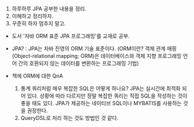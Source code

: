 1. 하루하루 JPA 공부한 내용을 정리.
2. 이해하고 정리하자.
3. 꾸준히 하자 멈추지 말고.

- 도서 '자바 ORM 표준 JPA 프로그래밍'를 교재로 공부.
- JPA? : JPA는 자바 진영의 ORM 기술 표준이다. (ORM이란? 객체 관계 매핑(Object-relational mapping; ORM)은 데이터베이스와 객체 지향 프로그래밍 언어 간의 호환되지 않는 데이터를 변환하는 프로그래밍 기법)

- 책에 ORM에 대한 QnA
    1. 통계 쿼리처럼 매우 복잡한 SQL은 어떻게 하나요? JPA는 실시간에 최적화 되어 있다. 상황에 따라 다르지만 정말 복잡한 쿼리는 직접 SQL을 작성하는 것이 좋을 때도 있다. JPA가 제공하는 네이티브 SQL이나 MYBATIS를 사용하는 것을 권장한다.
    2. QueryDSL로 처리 하는 것도 방법인 것 같다.
